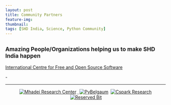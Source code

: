```yaml
---
layout: post
title: Community Partners
feature-img:
thumbnail:
tags: [SHD India, Science, Python Community]
---
```

<p>
     <h2> <small>Amazing People/Organizations helping us to make SHD India happen</small></h2>
</p>

<div class="col-lg-6 col-sm-6 text-center">
            <a href="href="https://www.python.org/psf/"target="_blank"><img src="{{site.baseurl}}/assets/img/psflogo.png" alt="">
            <br>
            
</div>
<div class="col-lg-6 col-sm-6 text-center">
            <a href="http://icfoss.in/"target="_blank"><img src="{{site.baseurl}}/assets/img/icfosslogo.jpeg" alt="">
            <br>
            <a href="http://icfoss.in/"target="_blank">International Centre for Free and Open Source Software</a>
</div>
          
<div>
     <P>-</P>
     <hr>
</div>
<p align="center"> 
     <a href=""><img src="{{site.baseurl}}/assets/img/mhadei.jpg" alt="Mhadei Research Center" style="left; margin-right: 3px;"/> </a>
     <a href=""><img src="{{site.baseurl}}/assets/img/py-belgaum.png" alt="PyBelgaum" style="right; margin-left: 3px;"/></a>
    <a href=""><img src="{{site.baseurl}}/assets/img/cspark.jpg" alt="Cspark Research" style="right; margin-left: 3px;"/></a>
    <a href=""><img src="{{site.baseurl}}/assets/img/reservedbit.png" alt="Reserved Bit" style="right; margin-left: 3px;"/></a>
</P>
